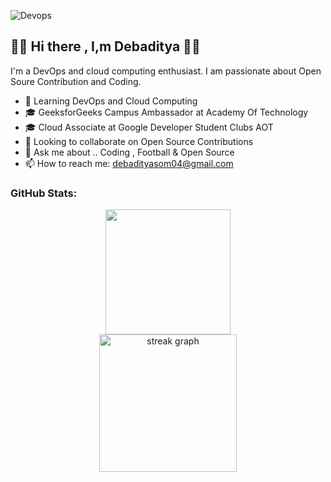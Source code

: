 ![Devops](https://github.com/Debaditya-Som/Debaditya-Som/assets/121785700/30219086-4351-4614-adca-7bb78ed19ed2)
## 👋👋 Hi there , I,m Debaditya 👋👋


 I'm a DevOps and cloud computing enthusiast. I am passionate about Open Soure Contribution and Coding.


- 🌱 Learning DevOps and Cloud Computing
- 🎓 GeeksforGeeks Campus Ambassador at Academy Of Technology
- 🎓 Cloud Associate at Google Developer Student Clubs AOT
- 👯 Looking to collaborate on Open Source Contributions
- 💬 Ask me about .. Coding , Football & Open Source 
- 📫 How to reach me: debadityasom04@gmail.com
 
 
 ### GitHub Stats:
 
<div align="center"> 
<img height=200  src="https://github-readme-stats.vercel.app/api?username=debaditya-som&show_icons=true&rank_icon=github&theme=highcontrast&card_width=320" />
</div>

<div align="center">
  <img src="https://streak-stats.demolab.com?user=debaditya-som&locale=en&mode=daily&theme=highcontrast&hide_border=false&border_radius=5&order=3" height="220" alt="streak graph"  />
</div>

